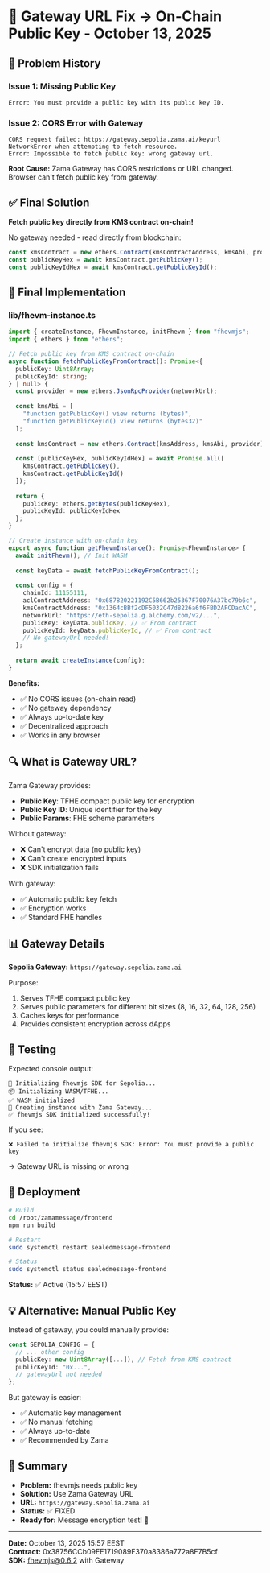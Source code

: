 # 🔑 Gateway URL Fix → On-Chain Public Key - October 13, 2025

## 🐛 Problem History

### Issue 1: Missing Public Key
```
Error: You must provide a public key with its public key ID.
```

### Issue 2: CORS Error with Gateway
```
CORS request failed: https://gateway.sepolia.zama.ai/keyurl
NetworkError when attempting to fetch resource.
Error: Impossible to fetch public key: wrong gateway url.
```

**Root Cause:** Zama Gateway has CORS restrictions or URL changed. Browser can't fetch public key from gateway.

## ✅ Final Solution

**Fetch public key directly from KMS contract on-chain!**

No gateway needed - read directly from blockchain:
```typescript
const kmsContract = new ethers.Contract(kmsContractAddress, kmsAbi, provider);
const publicKeyHex = await kmsContract.getPublicKey();
const publicKeyIdHex = await kmsContract.getPublicKeyId();
```

## 📝 Final Implementation

### lib/fhevm-instance.ts

```typescript
import { createInstance, FhevmInstance, initFhevm } from "fhevmjs";
import { ethers } from "ethers";

// Fetch public key from KMS contract on-chain
async function fetchPublicKeyFromContract(): Promise<{
  publicKey: Uint8Array;
  publicKeyId: string;
} | null> {
  const provider = new ethers.JsonRpcProvider(networkUrl);
  
  const kmsAbi = [
    "function getPublicKey() view returns (bytes)",
    "function getPublicKeyId() view returns (bytes32)"
  ];
  
  const kmsContract = new ethers.Contract(kmsAddress, kmsAbi, provider);
  
  const [publicKeyHex, publicKeyIdHex] = await Promise.all([
    kmsContract.getPublicKey(),
    kmsContract.getPublicKeyId()
  ]);
  
  return {
    publicKey: ethers.getBytes(publicKeyHex),
    publicKeyId: publicKeyIdHex
  };
}

// Create instance with on-chain key
export async function getFhevmInstance(): Promise<FhevmInstance> {
  await initFhevm(); // Init WASM
  
  const keyData = await fetchPublicKeyFromContract();
  
  const config = {
    chainId: 11155111,
    aclContractAddress: "0x687820221192C5B662b25367F70076A37bc79b6c",
    kmsContractAddress: "0x1364cBBf2cDF5032C47d8226a6f6FBD2AFCDacAC",
    networkUrl: "https://eth-sepolia.g.alchemy.com/v2/...",
    publicKey: keyData.publicKey, // ✅ From contract
    publicKeyId: keyData.publicKeyId, // ✅ From contract
    // No gatewayUrl needed!
  };
  
  return await createInstance(config);
}
```

**Benefits:**
- ✅ No CORS issues (on-chain read)
- ✅ No gateway dependency
- ✅ Always up-to-date key
- ✅ Decentralized approach
- ✅ Works in any browser

## 🔍 What is Gateway URL?

Zama Gateway provides:
- **Public Key**: TFHE compact public key for encryption
- **Public Key ID**: Unique identifier for the key
- **Public Params**: FHE scheme parameters

Without gateway:
- ❌ Can't encrypt data (no public key)
- ❌ Can't create encrypted inputs
- ❌ SDK initialization fails

With gateway:
- ✅ Automatic public key fetch
- ✅ Encryption works
- ✅ Standard FHE handles

## 📊 Gateway Details

**Sepolia Gateway:** `https://gateway.sepolia.zama.ai`

Purpose:
1. Serves TFHE compact public key
2. Serves public parameters for different bit sizes (8, 16, 32, 64, 128, 256)
3. Caches keys for performance
4. Provides consistent encryption across dApps

## 🧪 Testing

Expected console output:
```
🔧 Initializing fhevmjs SDK for Sepolia...
📦 Initializing WASM/TFHE...
✅ WASM initialized
🔧 Creating instance with Zama Gateway...
✅ fhevmjs SDK initialized successfully!
```

If you see:
```
❌ Failed to initialize fhevmjs SDK: Error: You must provide a public key
```
→ Gateway URL is missing or wrong

## 🚀 Deployment

```bash
# Build
cd /root/zamamessage/frontend
npm run build

# Restart
sudo systemctl restart sealedmessage-frontend

# Status
sudo systemctl status sealedmessage-frontend
```

**Status:** ✅ Active (15:57 EEST)

## 💡 Alternative: Manual Public Key

Instead of gateway, you could manually provide:
```typescript
const SEPOLIA_CONFIG = {
  // ... other config
  publicKey: new Uint8Array([...]), // Fetch from KMS contract
  publicKeyId: "0x...",
  // gatewayUrl not needed
};
```

But gateway is easier:
- ✅ Automatic key management
- ✅ No manual fetching
- ✅ Always up-to-date
- ✅ Recommended by Zama

## 🎯 Summary

- **Problem:** fhevmjs needs public key
- **Solution:** Use Zama Gateway URL
- **URL:** `https://gateway.sepolia.zama.ai`
- **Status:** ✅ FIXED
- **Ready for:** Message encryption test! 🚀

---

**Date:** October 13, 2025 15:57 EEST  
**Contract:** 0x38756CCb09EE1719089F370a8386a772a8F7B5cf  
**SDK:** fhevmjs@0.6.2 with Gateway
